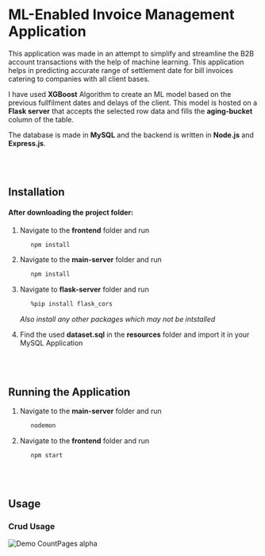 # ML-Enabled Invoice Management Application

This application was made in an attempt to simplify and streamline the B2B account transactions with the help of machine learning. This application helps in predicting accurate range of settlement date for bill invoices catering to companies with all client bases.

I have used **XGBoost** Algorithm to create an ML model based on the previous fullfilment dates and delays of the client. This model is hosted on a **Flask server** that accepts the selected row data and fills the **aging-bucket** column of the table.

The database is made in **MySQL** and the backend is written in **Node.js** and **Express.js**.

<br></br>

## Installation

#### After downloading the project folder:

1. Navigate to the **frontend** folder and run

    ```bash
       npm install
    ```

2. Navigate to the **main-server** folder and run
    ```bash
       npm install
    ```
3. Navigate to **flask-server** folder and run

    ```bash
       %pip install flask_cors
    ```

    _Also install any other packages which may not be intstalled_

4. Find the used **dataset.sql** in the **resources** folder and import it in your MySQL Application

<br></br>

## Running the Application

1. Navigate to the **main-server** folder and run

    ```bash
       nodemon
    ```

2. Navigate to the **frontend** folder and run

    ```bash
       npm start
    ```

<br></br>

## Usage

### Crud Usage

![Demo CountPages alpha](./resources/readme-images/crud-usage-gif.gif)
